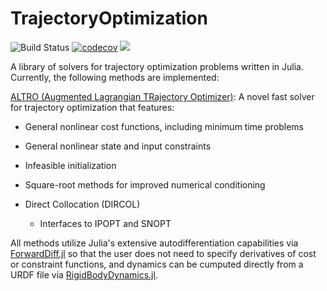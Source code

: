 # TrajectoryOptimization

![Build Status](https://travis-ci.org/RoboticExplorationLab/TrajectoryOptimization.jl.svg?branch=master)
[![codecov](https://codecov.io/gh/RoboticExplorationLab/TrajectoryOptimization.jl/branch/master/graph/badge.svg)](https://codecov.io/gh/RoboticExplorationLab/TrajectoryOptimization.jl)
[![](https://img.shields.io/badge/docs-dev-blue.svg)](https://RoboticExplorationLab.github.io/TrajectoryOptimization.jl/dev)

A library of solvers for trajectory optimization problems written in Julia. Currently, the following methods are implemented:

[ALTRO (Augmented Lagrangian TRajectory Optimizer)](https://rexlab.stanford.edu/papers/altro-iros.pdf): A novel fast solver for trajectory optimization that features:
  * General nonlinear cost functions, including minimum time problems
  * General nonlinear state and input constraints
  * Infeasible initialization
  * Square-root methods for improved numerical conditioning

* Direct Collocation (DIRCOL)
  * Interfaces to IPOPT and SNOPT

All methods utilize Julia's extensive autodifferentiation capabilities via [ForwardDiff.jl](http://www.juliadiff.org/ForwardDiff.jl/) so that the user does not need to specify derivatives of cost or constraint functions, and dynamics can be cumputed directly from a URDF file via [RigidBodyDynamics.jl](https://github.com/JuliaRobotics/RigidBodyDynamics.jl).
